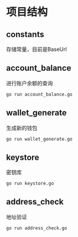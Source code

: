 # 项目结构

## constants

存储常量，目前是BaseUrl

## account_balance

进行账户余额的查询

```bash
go run account_balance.go
```

## wallet_generate

生成新的钱包

```bash
go run wallet_generate.go
```

## keystore

密钥库

```bash
go run keystore.go
```

## address_check

地址验证

```bash
go run address_check.go
```

